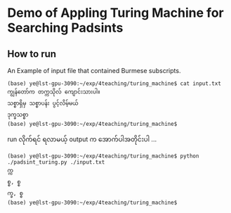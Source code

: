 # Demo of Appling Turing Machine for Searching Padsints



## How to run

An Example of input file that contained Burmese subscripts.  

```
(base) ye@lst-gpu-3090:~/exp/4teaching/turing_machine$ cat input.txt
ကျွန်တော်က တက္ကသိုလ် ကျောင်းသားပါ။
သစ္စာရှိမှ သစ္စာပန်း ပွင့်လိမ့်မယ်
ဒုက္ခသစ္စာ
(base) ye@lst-gpu-3090:~/exp/4teaching/turing_machine$
```

run လိုက်ရင် ရလာမယ့် output က အောက်ပါအတိုင်းပါ ...  

```
(base) ye@lst-gpu-3090:~/exp/4teaching/turing_machine$ python ./padsint_turing.py ./input.txt
က္က
စ္စ, စ္စ
က္ခ, စ္စ
(base) ye@lst-gpu-3090:~/exp/4teaching/turing_machine$
```
